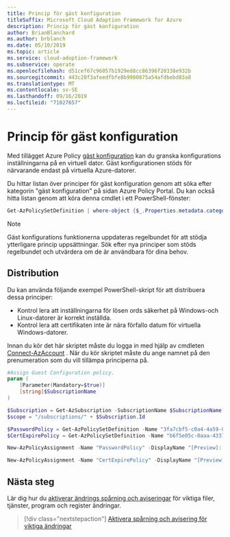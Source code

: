 ```yaml
---
title: Princip för gäst konfiguration
titleSuffix: Microsoft Cloud Adoption Framework for Azure
description: Princip för gäst konfiguration
author: BrianBlanchard
ms.author: brblanch
ms.date: 05/10/2019
ms.topic: article
ms.service: cloud-adoption-framework
ms.subservice: operate
ms.openlocfilehash: d51cef67c96057b1929ed8cc86396f20338e932b
ms.sourcegitcommit: 443c28f3afeedfbfe8b9980875a54afdbebd83a8
ms.translationtype: MT
ms.contentlocale: sv-SE
ms.lasthandoff: 09/16/2019
ms.locfileid: "71027657"
---
```

# <a name="guest-configuration-policy"></a>Princip för gäst konfiguration

Med tillägget Azure Policy [gäst konfiguration](/azure/governance/policy/concepts/guest-configuration) kan du granska konfigurations inställningarna på en virtuell dator. Gäst konfigurationen stöds för närvarande endast på virtuella Azure-datorer.

Du hittar listan över principer för gäst konfiguration genom att söka efter kategorin "gäst konfiguration" på sidan Azure Policy Portal. Du kan också hitta listan genom att köra denna cmdlet i ett PowerShell-fönster:

```powershell
Get-AzPolicySetDefinition | where-object {$_.Properties.metadata.category -eq "Guest Configuration"}
```

> [!NOTE]
> Gäst konfigurations funktionerna uppdateras regelbundet för att stödja ytterligare princip uppsättningar. Sök efter nya principer som stöds regelbundet och utvärdera om de är användbara för dina behov.

<!-- TODO: Update these links when available. 

By default, we recommend enabling the following policies:

- [Preview]: Audit to verify password security settings are set correctly inside Linux and Windows machines.
- Audit to verify that certificates are not nearing expiration on Windows VMs.

-->

## <a name="deployment"></a>Distribution

Du kan använda följande exempel PowerShell-skript för att distribuera dessa principer:

- Kontrol lera att inställningarna för lösen ords säkerhet på Windows-och Linux-datorer är korrekt inställda.
- Kontrol lera att certifikaten inte är nära förfallo datum för virtuella Windows-datorer.

 Innan du kör det här skriptet måste du logga in med hjälp av cmdleten [Connect-AzAccount](https://docs.microsoft.com/powershell/module/az.accounts/connect-azaccount?view=azps-2.1.0) . När du kör skriptet måste du ange namnet på den prenumeration som du vill tillämpa principerna på.

```powershell
#Assign Guest Configuration policy.
param (
    [Parameter(Mandatory=$true)]
    [string]$SubscriptionName
)

$Subscription = Get-AzSubscription -SubscriptionName $SubscriptionName
$scope = "/subscriptions/" + $Subscription.Id

$PasswordPolicy = Get-AzPolicySetDefinition -Name "3fa7cbf5-c0a4-4a59-85a5-cca4d996d5a6"
$CertExpirePolicy = Get-AzPolicySetDefinition -Name "b6f5e05c-0aaa-4337-8dd4-357c399d12ae"

New-AzPolicyAssignment -Name "PasswordPolicy" -DisplayName "[Preview]: Audit that password security settings are set correctly inside Linux and Windows machines" -Scope $scope -PolicySetDefinition $PasswordPolicy -AssignIdentity -Location eastus

New-AzPolicyAssignment -Name "CertExpirePolicy" -DisplayName "[Preview]: Audit that certificates are not expiring on Windows VMs" -Scope $scope -PolicySetDefinition $CertExpirePolicy -AssignIdentity -Location eastus
```

## <a name="next-steps"></a>Nästa steg

Lär dig hur du [aktiverar ändrings spårning och aviseringar](./enable-tracking-alerting.md) för viktiga filer, tjänster, program och register ändringar.

> [!div class="nextstepaction"]
> [Aktivera spårning och avisering för viktiga ändringar](./enable-tracking-alerting.md)
